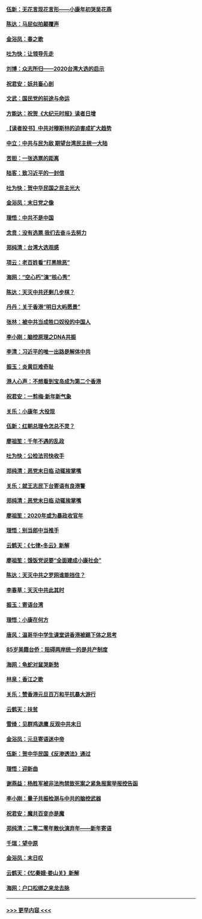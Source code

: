 #### [伍新：无花言现花言形——小康年初哭吴花燕](../pages/nsc993/n11800044.md?t=01171522) 
#### [陈达：马屁似拍颠覆声](../pages/nsc993/n11800010.md?t=01171522) 
#### [金浴凤：春之歌](../pages/nsc993/n11797687.md?t=01171522) 
#### [吐为快：让领导先走](../pages/nsc993/n11797512.md?t=01171522) 
#### [刘博：众志所归——2020台湾大选的启示](../pages/nsc993/n11796878.md?t=01171522) 
#### [祝君安：妖共畜心剖](../pages/nsc993/n11794273.md?t=01171522) 
#### [文武：国民党的前途与命运](../pages/nsc993/n11794198.md?t=01171522) 
#### [方能达：祝贺《大纪元时报》读者日增](../pages/nsc993/n11793807.md?t=01171522) 
#### [【读者投书】中共对穆斯林的迫害成扩大趋势](../pages/nsc993/n11791371.md?t=01171522) 
#### [中立：中共与民为敌 期望台湾民主统一大陆](../pages/nsc993/n11790392.md?t=01171522) 
#### [苦胆：一张选票的距离](../pages/nsc993/n11788914.md?t=01171522) 
#### [陆客：致习近平的一封信](../pages/nsc993/n11788867.md?t=01171522) 
#### [吐为快：贺中华民国之民主光大](../pages/nsc993/n11788618.md?t=01171522) 
#### [金浴凤：末日党之像](../pages/nsc993/n11787475.md?t=01171522) 
#### [理悟：中共不是中国](../pages/nsc993/n11787463.md?t=01171522) 
#### [念贲：没有选票  我们去奋斗去努力](../pages/nsc993/n11787398.md?t=01171522) 
#### [郑纯清：台湾大选观感](../pages/nsc993/n11786210.md?t=01171522) 
#### [项云：老百姓看“打黑除恶”](../pages/nsc993/n11785398.md?t=01171522) 
#### [海网：“空心朽”演“核心秀”](../pages/nsc993/n11783874.md?t=01171522) 
#### [陈达：天灭中共还剩几步棋？](../pages/nsc993/n11783719.md?t=01171522) 
#### [丹丹：关于香港“明日大屿愿景”](../pages/nsc993/n11783273.md?t=01171522) 
#### [张林：被中共当成牲口奴役的中国人](../pages/nsc993/n11782397.md?t=01171522) 
#### [李小刚：脑控原理之DNA共振](../pages/nsc993/n11780962.md?t=01171522) 
#### [李清：习近平的唯一出路是解体中共](../pages/nsc993/n11780866.md?t=01171522) 
#### [振玉：炎黄巨难奇耻](../pages/nsc993/n11779632.md?t=01171522) 
#### [港人心声：不想看到宝岛成为第二个香港](../pages/nsc993/n11778817.md?t=01171522) 
#### [祝君安：一剪梅‧新年新气象](../pages/nsc993/n11776340.md?t=01171522) 
#### [关乐：小康年 大役现](../pages/nsc993/n11774213.md?t=01171522) 
#### [伍新：红朝总理令怎总不灵？](../pages/nsc993/n11770813.md?t=01171522) 
#### [廖祖笙：千年不遇的乱政](../pages/nsc993/n11770373.md?t=01171522) 
#### [吐为快：公检法司快收手](../pages/nsc993/n11770359.md?t=01171522) 
#### [郑纯清：恶党末日临 动辄挨掌嘴](../pages/nsc993/n11769912.md?t=01171522) 
#### [关乐：就王志民下台寄语有良港警](../pages/nsc993/n11769903.md?t=01171522) 
#### [郑纯清：恶党末日临 动辄挨掌嘴](../pages/nsc993/n11769356.md?t=01171522) 
#### [廖祖笙：2020年或为暴政收官年](../pages/nsc993/n11768216.md?t=01171522) 
#### [理悟：别当郎中当推手](../pages/nsc993/n11768243.md?t=01171522) 
#### [云鹤天：《七律▪冬云》新解](../pages/nsc993/n11768204.md?t=01171522) 
#### [廖祖笙：饿饭党说要“全面建成小康社会”](../pages/nsc993/n11767482.md?t=01171522) 
#### [陈达：天灭中共之罗网谁能挡住？](../pages/nsc993/n11767465.md?t=01171522) 
#### [李春草：天灭中共此其时](../pages/nsc993/n11767452.md?t=01171522) 
#### [振玉：寄语台湾](../pages/nsc993/n11767432.md?t=01171522) 
#### [理悟：小康在何方](../pages/nsc993/n11767394.md?t=01171522) 
#### [唐风：温哥华中学生课堂讲香港被踢下体之思考](../pages/nsc993/n11766848.md?t=01171522) 
#### [85岁美籍台侨：阻碍两岸统一的是共产制度](../pages/nsc993/n11765043.md?t=01171522) 
#### [海网：龟蛇对鼠哭新愁](../pages/nsc993/n11764895.md?t=01171522) 
#### [林泉：香江之歌](../pages/nsc993/n11764415.md?t=01171522) 
#### [关乐：赞香港元旦百万和平抗暴大游行](../pages/nsc993/n11764382.md?t=01171522) 
#### [云鹤天：扶贫](../pages/nsc993/n11764245.md?t=01171522) 
#### [雪绮：见群鸡退鹰  反观中共末日](../pages/nsc993/n11762112.md?t=01171522) 
#### [金浴凤：元旦寄语迷中帝](../pages/nsc993/n11761788.md?t=01171522) 
#### [伍新：贺中华民国《反渗透法》通过](../pages/nsc993/n11761994.md?t=01171522) 
#### [理悟：迎新曲](../pages/nsc993/n11761152.md?t=01171522) 
#### [谢燕益：杨胜军被非法拘禁致死案之紧急报案举报控告函](../pages/nsc993/n11756134.md?t=01171522) 
#### [李小刚：量子共振检测与中共的脑控武器](../pages/nsc993/n11754518.md?t=01171522) 
#### [祝君安：魔共百变亦是魔](../pages/nsc993/n11754469.md?t=01171522) 
#### [郑纯清：二零二零年散伙演弃年——新年寄语](../pages/nsc993/n11754195.md?t=01171522) 
#### [千瑞：望中原](../pages/nsc993/n11754159.md?t=01171522) 
#### [金浴凤：末日叹](../pages/nsc993/n11752359.md?t=01171522) 
#### [云鹤天：《忆秦娥‧娄山关》新解](../pages/nsc993/n11752348.md?t=01171522) 
#### [海网：户口松绑之来龙去脉](../pages/nsc993/n11752328.md?t=01171522) 

----
#### [ >>> 更早内容 <<< ](../indexes/nsc993-earlier.md)
